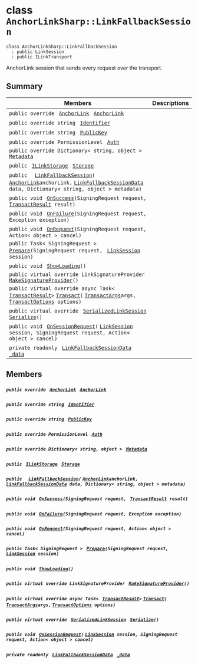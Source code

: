 # class `AnchorLinkSharp::LinkFallbackSession` 

```
class AnchorLinkSharp::LinkFallbackSession
  : public LinkSession
  : public ILinkTransport
```

AnchorLink session that sends every request over the transport.

## Summary

 Members                                | Descriptions                                
----------------------------------------|---------------------------------------------
`public override ` [`AnchorLink`](.github/workflows/documentation/md/AnchorLinkSharp--AnchorLink.md#class_anchor_link_sharp_1_1_anchor_link)` ` [`AnchorLink`](#class_anchor_link_sharp_1_1_link_fallback_session_1a24b28f0dba3b13e8f4a0fdaaa43dc231) | 
`public override string ` [`Identifier`](#class_anchor_link_sharp_1_1_link_fallback_session_1aa5310da6bb012937b796146745fc5ed0) | 
`public override string ` [`PublicKey`](#class_anchor_link_sharp_1_1_link_fallback_session_1ac55c0d79f35bdf0aeb50116a70d7bf55) | 
`public override PermissionLevel ` [`Auth`](#class_anchor_link_sharp_1_1_link_fallback_session_1a31159c68680d5628c3d9b5a17461e0c8) | 
`public override Dictionary< string, object > ` [`Metadata`](#class_anchor_link_sharp_1_1_link_fallback_session_1a6019b38152dde21b18ba0a443e1a9343) | 
`public ` [`ILinkStorage`](.github/workflows/documentation/md/AnchorLinkSharp.md#interface_anchor_link_sharp_1_1_i_link_storage)` ` [`Storage`](#class_anchor_link_sharp_1_1_link_fallback_session_1a3198c2558a95eb66553955ab4b579438) | 
`public  ` [`LinkFallbackSession`](#class_anchor_link_sharp_1_1_link_fallback_session_1a017464201706c37a504d26995f8ab669)`(` [`AnchorLink`](.github/workflows/documentation/md/AnchorLinkSharp--AnchorLink.md#class_anchor_link_sharp_1_1_anchor_link)` anchorLink, ` [`LinkFallbackSessionData`](.github/workflows/documentation/md/AnchorLinkSharp--LinkFallbackSessionData.md#class_anchor_link_sharp_1_1_link_fallback_session_data)` data, Dictionary< string, object > metadata)` | 
`public void ` [`OnSuccess`](#class_anchor_link_sharp_1_1_link_fallback_session_1ae42c87a32bf9bfaf937e577cecc1292a)`(SigningRequest request, ` [`TransactResult`](.github/workflows/documentation/md/AnchorLinkSharp--TransactResult.md#class_anchor_link_sharp_1_1_transact_result)` result)` | 
`public void ` [`OnFailure`](#class_anchor_link_sharp_1_1_link_fallback_session_1a2881a07d943ba812c2ec609b33efd401)`(SigningRequest request, Exception exception)` | 
`public void ` [`OnRequest`](#class_anchor_link_sharp_1_1_link_fallback_session_1af033a491264433deccf8f379377bf0de)`(SigningRequest request, Action< object > cancel)` | 
`public Task< SigningRequest > ` [`Prepare`](#class_anchor_link_sharp_1_1_link_fallback_session_1a4cf59f297378d8bf8b50556182625565)`(SigningRequest request, ` [`LinkSession`](.github/workflows/documentation/md/AnchorLinkSharp--LinkSession.md#class_anchor_link_sharp_1_1_link_session)` session)` | 
`public void ` [`ShowLoading`](#class_anchor_link_sharp_1_1_link_fallback_session_1a832760a5318046c0e28d3c99f9a71fa7)`()` | 
`public virtual override LinkSignatureProvider ` [`MakeSignatureProvider`](#class_anchor_link_sharp_1_1_link_fallback_session_1a58701db8173ae17a7f6dc5d10b5a07f2)`()` | 
`public virtual override async Task< ` [`TransactResult`](.github/workflows/documentation/md/AnchorLinkSharp--TransactResult.md#class_anchor_link_sharp_1_1_transact_result)` > ` [`Transact`](#class_anchor_link_sharp_1_1_link_fallback_session_1a0203c2a04ea5cf737cb4fc846b2f1822)`(` [`TransactArgs`](.github/workflows/documentation/md/AnchorLinkSharp--TransactArgs.md#class_anchor_link_sharp_1_1_transact_args)` args, ` [`TransactOptions`](.github/workflows/documentation/md/AnchorLinkSharp--TransactOptions.md#class_anchor_link_sharp_1_1_transact_options)` options)` | 
`public virtual override ` [`SerializedLinkSession`](.github/workflows/documentation/md/AnchorLinkSharp--SerializedLinkSession.md#class_anchor_link_sharp_1_1_serialized_link_session)` ` [`Serialize`](#class_anchor_link_sharp_1_1_link_fallback_session_1ae1257a731a7a371b5ea948a9aec66ebb)`()` | 
`public void ` [`OnSessionRequest`](#class_anchor_link_sharp_1_1_link_fallback_session_1ab43ebe78aa7d484d52f5d1f80e8a0e74)`(` [`LinkSession`](.github/workflows/documentation/md/AnchorLinkSharp--LinkSession.md#class_anchor_link_sharp_1_1_link_session)` session, SigningRequest request, Action< object > cancel)` | 
`private readonly ` [`LinkFallbackSessionData`](.github/workflows/documentation/md/AnchorLinkSharp--LinkFallbackSessionData.md#class_anchor_link_sharp_1_1_link_fallback_session_data)` ` [`_data`](#class_anchor_link_sharp_1_1_link_fallback_session_1a285c682789cc6f896d09a76909bc881b) | 

## Members

##### `public override ` [`AnchorLink`](.github/workflows/documentation/md/AnchorLinkSharp--AnchorLink.md#class_anchor_link_sharp_1_1_anchor_link)` ` [`AnchorLink`](#class_anchor_link_sharp_1_1_link_fallback_session_1a24b28f0dba3b13e8f4a0fdaaa43dc231) 

##### `public override string ` [`Identifier`](#class_anchor_link_sharp_1_1_link_fallback_session_1aa5310da6bb012937b796146745fc5ed0) 

##### `public override string ` [`PublicKey`](#class_anchor_link_sharp_1_1_link_fallback_session_1ac55c0d79f35bdf0aeb50116a70d7bf55) 

##### `public override PermissionLevel ` [`Auth`](#class_anchor_link_sharp_1_1_link_fallback_session_1a31159c68680d5628c3d9b5a17461e0c8) 

##### `public override Dictionary< string, object > ` [`Metadata`](#class_anchor_link_sharp_1_1_link_fallback_session_1a6019b38152dde21b18ba0a443e1a9343) 

##### `public ` [`ILinkStorage`](.github/workflows/documentation/md/AnchorLinkSharp.md#interface_anchor_link_sharp_1_1_i_link_storage)` ` [`Storage`](#class_anchor_link_sharp_1_1_link_fallback_session_1a3198c2558a95eb66553955ab4b579438) 

##### `public  ` [`LinkFallbackSession`](#class_anchor_link_sharp_1_1_link_fallback_session_1a017464201706c37a504d26995f8ab669)`(` [`AnchorLink`](.github/workflows/documentation/md/AnchorLinkSharp--AnchorLink.md#class_anchor_link_sharp_1_1_anchor_link)` anchorLink, ` [`LinkFallbackSessionData`](.github/workflows/documentation/md/AnchorLinkSharp--LinkFallbackSessionData.md#class_anchor_link_sharp_1_1_link_fallback_session_data)` data, Dictionary< string, object > metadata)` 

##### `public void ` [`OnSuccess`](#class_anchor_link_sharp_1_1_link_fallback_session_1ae42c87a32bf9bfaf937e577cecc1292a)`(SigningRequest request, ` [`TransactResult`](.github/workflows/documentation/md/AnchorLinkSharp--TransactResult.md#class_anchor_link_sharp_1_1_transact_result)` result)` 

##### `public void ` [`OnFailure`](#class_anchor_link_sharp_1_1_link_fallback_session_1a2881a07d943ba812c2ec609b33efd401)`(SigningRequest request, Exception exception)` 

##### `public void ` [`OnRequest`](#class_anchor_link_sharp_1_1_link_fallback_session_1af033a491264433deccf8f379377bf0de)`(SigningRequest request, Action< object > cancel)` 

##### `public Task< SigningRequest > ` [`Prepare`](#class_anchor_link_sharp_1_1_link_fallback_session_1a4cf59f297378d8bf8b50556182625565)`(SigningRequest request, ` [`LinkSession`](.github/workflows/documentation/md/AnchorLinkSharp--LinkSession.md#class_anchor_link_sharp_1_1_link_session)` session)` 

##### `public void ` [`ShowLoading`](#class_anchor_link_sharp_1_1_link_fallback_session_1a832760a5318046c0e28d3c99f9a71fa7)`()` 

##### `public virtual override LinkSignatureProvider ` [`MakeSignatureProvider`](#class_anchor_link_sharp_1_1_link_fallback_session_1a58701db8173ae17a7f6dc5d10b5a07f2)`()` 

##### `public virtual override async Task< ` [`TransactResult`](.github/workflows/documentation/md/AnchorLinkSharp--TransactResult.md#class_anchor_link_sharp_1_1_transact_result)` > ` [`Transact`](#class_anchor_link_sharp_1_1_link_fallback_session_1a0203c2a04ea5cf737cb4fc846b2f1822)`(` [`TransactArgs`](.github/workflows/documentation/md/AnchorLinkSharp--TransactArgs.md#class_anchor_link_sharp_1_1_transact_args)` args, ` [`TransactOptions`](.github/workflows/documentation/md/AnchorLinkSharp--TransactOptions.md#class_anchor_link_sharp_1_1_transact_options)` options)` 

##### `public virtual override ` [`SerializedLinkSession`](.github/workflows/documentation/md/AnchorLinkSharp--SerializedLinkSession.md#class_anchor_link_sharp_1_1_serialized_link_session)` ` [`Serialize`](#class_anchor_link_sharp_1_1_link_fallback_session_1ae1257a731a7a371b5ea948a9aec66ebb)`()` 

##### `public void ` [`OnSessionRequest`](#class_anchor_link_sharp_1_1_link_fallback_session_1ab43ebe78aa7d484d52f5d1f80e8a0e74)`(` [`LinkSession`](.github/workflows/documentation/md/AnchorLinkSharp--LinkSession.md#class_anchor_link_sharp_1_1_link_session)` session, SigningRequest request, Action< object > cancel)` 

##### `private readonly ` [`LinkFallbackSessionData`](.github/workflows/documentation/md/AnchorLinkSharp--LinkFallbackSessionData.md#class_anchor_link_sharp_1_1_link_fallback_session_data)` ` [`_data`](#class_anchor_link_sharp_1_1_link_fallback_session_1a285c682789cc6f896d09a76909bc881b) 

